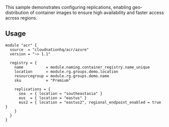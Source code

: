 This sample demonstrates configuring replications, enabling geo-distribution of container images to ensure high availability and faster access across regions.

## Usage

```hcl
module "acr" {
  source  = "cloudnationhq/acr/azure"
  version = "~> 1.1"

  registry = {
    name          = module.naming.container_registry.name_unique
    location      = module.rg.groups.demo.location
    resourcegroup = module.rg.groups.demo.name
    sku           = "Premium"

    replications = {
      sea  = { location = "southeastasia" }
      eus  = { location = "eastus" }
      eus2 = { location = "eastus2", regional_endpoint_enabled = true }
    }
  }
}
```
